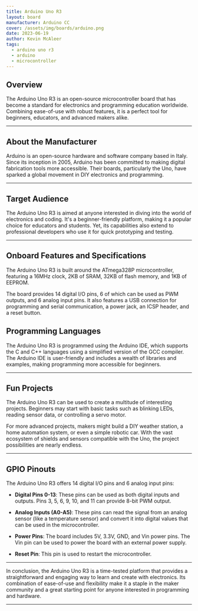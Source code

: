 ```yaml
---
title: Arduino Uno R3
layout: board
manufacturer: Arduino CC
cover: /assets/img/boards/arduino.png
date: 2023-06-19
author: Kevin McAleer
tags:
  - arduino uno r3
  - arduino
  - microcontroller
---
```


## Overview

The Arduino Uno R3 is an open-source microcontroller board that has become a standard for electronics and programming education worldwide. Combining ease-of-use with robust features, it is a perfect tool for beginners, educators, and advanced makers alike.

---

## About the Manufacturer

Arduino is an open-source hardware and software company based in Italy. Since its inception in 2005, Arduino has been committed to making digital fabrication tools more accessible. Their boards, particularly the Uno, have sparked a global movement in DIY electronics and programming.

---

## Target Audience

The Arduino Uno R3 is aimed at anyone interested in diving into the world of electronics and coding. It's a beginner-friendly platform, making it a popular choice for educators and students. Yet, its capabilities also extend to professional developers who use it for quick prototyping and testing.

---

## Onboard Features and Specifications

The Arduino Uno R3 is built around the ATmega328P microcontroller, featuring a 16MHz clock, 2KB of SRAM, 32KB of flash memory, and 1KB of EEPROM. 

The board provides 14 digital I/O pins, 6 of which can be used as PWM outputs, and 6 analog input pins. It also features a USB connection for programming and serial communication, a power jack, an ICSP header, and a reset button.

## Programming Languages

The Arduino Uno R3 is programmed using the Arduino IDE, which supports the C and C++ languages using a simplified version of the GCC compiler. The Arduino IDE is user-friendly and includes a wealth of libraries and examples, making programming more accessible for beginners.

---

## Fun Projects

The Arduino Uno R3 can be used to create a multitude of interesting projects. Beginners may start with basic tasks such as blinking LEDs, reading sensor data, or controlling a servo motor. 

For more advanced projects, makers might build a DIY weather station, a home automation system, or even a simple robotic car. With the vast ecosystem of shields and sensors compatible with the Uno, the project possibilities are nearly endless.

---

## GPIO Pinouts

The Arduino Uno R3 offers 14 digital I/O pins and 6 analog input pins:

- **Digital Pins 0-13**: These pins can be used as both digital inputs and outputs. Pins 3, 5, 6, 9, 10, and 11 can provide 8-bit PWM output.

- **Analog Inputs (A0-A5)**: These pins can read the signal from an analog sensor (like a temperature sensor) and convert it into digital values that can be used in the microcontroller.

- **Power Pins**: The board includes 5V, 3.3V, GND, and Vin power pins. The Vin pin can be used to power the board with an external power supply.

- **Reset Pin**: This pin is used to restart the microcontroller.

---

In conclusion, the Arduino Uno R3 is a time-tested platform that provides a straightforward and engaging way to learn and create with electronics. Its combination of ease-of-use and flexibility make it a staple in the maker community and a great starting point for anyone interested in programming and hardware.

---
